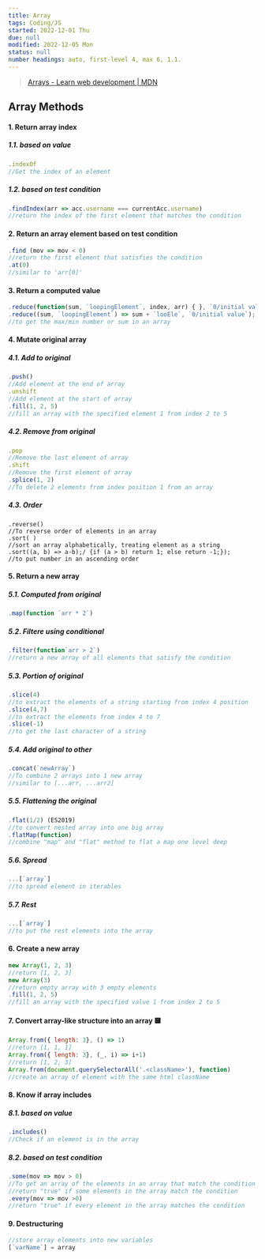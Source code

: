 ```yaml
---
title: Array
tags: Coding/JS
started: 2022-12-01 Thu
due: null
modified: 2022-12-05 Mon
status: null
number headings: auto, first-level 4, max 6, 1.1.
---
```

>[Arrays - Learn web development | MDN](https://developer.mozilla.org/en-US/docs/Learn/JavaScript/First_steps/Arrays)
## Array Methods
#### 1. Return array index
##### 1.1. based on value

```js
.indexOf 
//Get the index of an element
```

##### 1.2. based on test condition

```js
.findIndex(arr => acc.username === currentAcc.username)
//return the index of the first element that matches the condition
```

#### 2. Return an array element based on test condition

```js
.find (mov => mov < 0) 
//return the first element that satisfies the condition
.at(0)
//similar to 'arr[0]'
```

#### 3. Return a computed value

```js
.reduce(function(sum, `loopingElement`, index, arr) { }, `0/initial value`) 
.reduce((sum, `loopingElement`) => sum + `looEle`, `0/initial value`); 
//to get the max/min number or sum in an array
```

#### 4. Mutate original array
##### 4.1. Add to original

```js
.push()
//Add element at the end of array
.unshift
//Add element at the start of array
.fill(1, 2, 5)  
//fill an array with the specified element 1 from index 2 to 5  
```

##### 4.2. Remove from original  

```js
.pop  
//Remove the last element of array  
.shift  
//Remove the first element of array  
.splice(1, 2)  
//To delete 2 elements from index position 1 from an array  
```

##### 4.3. Order

```JS
.reverse()  
//To reverse order of elements in an array  
.sort( )  
//sort an array alphabetically, treating element as a string  
.sort((a, b) => a-b);/ {if (a > b) return 1; else return -1;});  
//to put number in an ascending order  
```

#### 5. Return a new array  
##### 5.1. Computed from original  

```js
.map(function `arr * 2`)  
```

##### 5.2. Filtere using conditional  

```js
.filter(function`arr > 2`)  
//return a new array of all elements that satisfy the condition 
``` 

##### 5.3. Portion of original  

```js
.slice(4)  
//to extract the elements of a string starting from index 4 position  
.slice(4,7)  
//to extract the elements from index 4 to 7  
.slice(-1)  
//to get the last character of a string  
```

##### 5.4. Add original to other  

```js
.concat(`newArray`)  
//To combine 2 arrays into 1 new array  
//similar to [...arr, ...arr2]  
```

##### 5.5. Flattening the original  

```js
.flat(1/2) (ES2019)  
//to convert nested array into one big array  
.flatMap(function)  
//combine "map" and "flat" method to flat a map one level deep  
```

##### 5.6. Spread  

```js
...[`array`]  
//to spread element in iterables  
```

##### 5.7. Rest  

```js
...[`array`]  
//to put the rest elements into the array  
```

#### 6. Create a new array  

```js
new Array(1, 2, 3)  
//return [1, 2, 3]  
new Array(3)  
//return empty array with 3 empty elements  
.fill(1, 2, 5)  
//fill an array with the specified value 1 from index 2 to 5 
``` 

#### 7. Convert array-like structure into an array  🟨

```js
Array.from({ length: 3}, () => 1)  
//return [1, 1, 1]  
Array.from({ length: 3}, (_, i) => i+1)  
//return [1, 2, 3]  
Array.from(document.querySelectorAll('.<className>'), function)  
//create an array of element with the same html className 
```

#### 8. Know if array includes  
##### 8.1. based on value  

```js
.includes()  
//Check if an element is in the array 
``` 

##### 8.2. based on test condition  

```js
.some(mov => mov > 0)  
//To get an array of the elements in an array that match the condition  
//return "true" if some elements in the array match the condition  
.every(mov => mov >0)  
//return "true" if every element in the array matches the condition
```

#### 9. Destructuring  

```js
//store array elements into new variables  
[`varName`] = array  
```